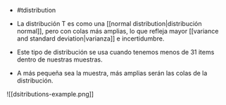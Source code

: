 - #tdistribution

- La distribución T es como una [[normal distribution|distribución normal]], pero con colas más amplias, lo que refleja mayor [[variance and standard deviation|varianza]] e incertidumbre.
- Este tipo de distribución se usa cuando tenemos menos de $31$ items dentro de nuestras muestras.
- A más pequeña sea la muestra, más amplias serán las colas de la distribución.

![[dsitributions-example.png]]